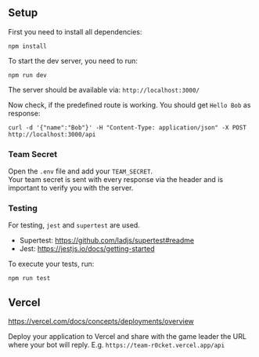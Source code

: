 ## Setup

First you need to install all dependencies:
```shell
npm install
```

To start the dev server, you need to run:
```shell
npm run dev
```
The server should be available via: `http://localhost:3000/`

Now check, if the predefined route is working. You should get `Hello Bob` as response:
```shell
curl -d '{"name":"Bob"}' -H "Content-Type: application/json" -X POST http://localhost:3000/api
```

### Team Secret

Open the `.env` file and add your `TEAM_SECRET`.  
Your team secret is sent with every response via the header and is important to verify you with the server.

### Testing

For testing, `jest` and `supertest` are used.

- Supertest: https://github.com/ladjs/supertest#readme
- Jest: https://jestjs.io/docs/getting-started

To execute your tests, run:
```shell
npm run test
```

## Vercel

https://vercel.com/docs/concepts/deployments/overview

Deploy your application to Vercel and share with the game leader the URL where your bot will reply.
E.g. `https://team-r0cket.vercel.app/api`


